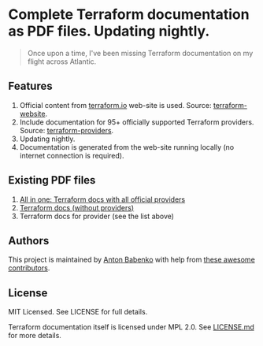 # Complete Terraform documentation as PDF files. Updating nightly.

> Once upon a time, I've been missing Terraform documentation on my flight across Atlantic.

## Features

1. Official content from [terraform.io](https://terraform.io/) web-site is used. Source: [terraform-website](https://github.com/hashicorp/terraform-website).
1. Include documentation for 95+ officially supported Terraform providers. Source: [terraform-providers](https://github.com/terraform-providers).
1. Updating nightly.
1. Documentation is generated from the web-site running locally (no internet connection is required).

## Existing PDF files

1. [All in one: Terraform docs with all official providers](https://github.com/antonbabenko/terraform-docs-as-pdf/blob/master/complete-terraform-website.pdf)
1. [Terraform docs (without providers)](https://github.com/antonbabenko/terraform-docs-as-pdf/blob/master/terraform-website.pdf)
1. Terraform docs for provider (see the list above)

## Authors

This project is maintained by [Anton Babenko](https://github.com/antonbabenko) with help from [these awesome contributors](https://github.com/antonbabenko/terraform-docs-as-pdf/graphs/contributors).

## License

MIT Licensed. See LICENSE for full details.

Terraform documentation itself is licensed under MPL 2.0. See [LICENSE.md](https://github.com/hashicorp/terraform-website/blob/master/LICENSE.md) for more details.

